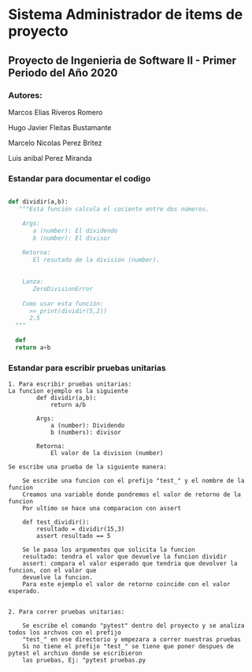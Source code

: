 # Sistema Administrador de items de proyecto

## Proyecto de Ingenieria de Software II - Primer Periodo del Año 2020

### Autores:

   Marcos Elias Riveros Romero
   
   Hugo Javier Fleitas Bustamante
   
   Marcelo Nicolas Perez Britez
   
   Luis anibal Perez Miranda


### Estandar para documentar el codigo

```python

def dividir(a,b):
   """Esta función calcula el cociente entre dos números.

    Args:
       a (number): El dividendo
       b (number): El divisor
   
    Retorna:
       El resutado de la división (number). 
        

    Lanza:
       ZeroDivisionError
    
    Como usar esta función: 
      >> print(dividir(5,2))
      2.5
  """
  
  def 
  return a+b 
```

### Estandar para escribir pruebas unitarias
    1. Para escribir pruebas unitarias:
    La funcion ejemplo es la siguiente
            def dividir(a,b):
	            return a/b
	        
            Args:
                a (number): Dividendo
                b (numbers): divisor
         
            Retorna:
                El valor de la division (number)

    Se escribe una prueba de la siguiente manera:
    
        Se escribe una funcion con el prefijo "test_" y el nombre de la funcion
        Creamos una variable donde pondremos el valor de retorno de la funcion
        Por ultimo se hace una comparacion con assert
        
        def test_dividir():
	        resultado = dividir(15,3)
	        assert resultado == 5
	        
	    Se le pasa los argumentos que solicita la funcion
	    resultado: tendra el valor que devuelve la funcion dividir 
	    assert: compara el valor esperado que tendria que devolver la funcion, con el valor que 
	    devuelve la funcion.
	    Para este ejemplo el valor de retorno coincide con el valor esperado.
	    
	    
    2. Para correr pruebas unitarias:
        
        Se escribe el comando "pytest" dentro del proyecto y se analiza todos los archvos con el prefijo
        "test_" en ese directorio y empezara a correr nuestras pruebas
        Si no tiene el prefijo "test_" se tiene que poner despues de pytest el archivo donde se escribieron
        las pruebas, Ej: "pytest pruebas.py